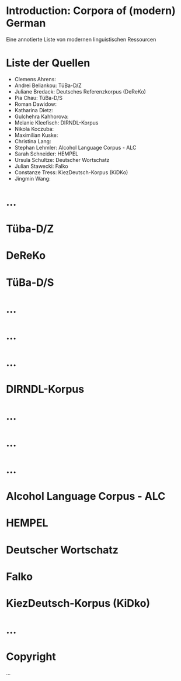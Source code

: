 # Introduction: Corpora of (modern) German
Eine annotierte Liste von modernen linguistischen Ressourcen

# Liste der Quellen
 - Clemens Ahrens:
 - Andrei Beliankou: TüBa-D/Z
 - Juliane Bredack: Deutsches Referenzkorpus (DeReKo)
 - Pia Chau: TüBa-D/S
 - Roman Dawidow:
 - Katharina Dietz:
 - Gulchehra Kahhorova:
 - Melanie Kleefisch: DIRNDL-Korpus
 - Nikola Koczuba:
 - Maximilian Kuske:
 - Christina Lang:
 - Stephan Lehmler: Alcohol Language Corpus - ALC
 - Sarah Schneider: HEMPEL
 - Ursula Schultze: Deutscher Wortschatz
 - Julian Stawecki: Falko
 - Constanze Tress: KiezDeutsch-Korpus (KiDKo)
 - Jingmin Wang:

# ...

# Tüba-D/Z

# DeReKo

# TüBa-D/S

# ...

# ...

# ...

# DIRNDL-Korpus

# ...

# ...

# ...

# Alcohol Language Corpus - ALC

# HEMPEL

# Deutscher Wortschatz

# Falko

# KiezDeutsch-Korpus (KiDko)

# ...

# Copyright
...
